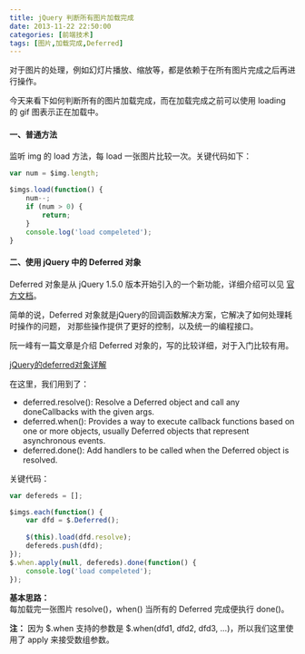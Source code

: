 ```yaml
---
title: jQuery 判断所有图片加载完成
date: 2013-11-22 22:50:00
categories: [前端技术]
tags: [图片,加载完成,Deferred]
---
```


对于图片的处理，例如幻灯片播放、缩放等，都是依赖于在所有图片完成之后再进行操作。

今天来看下如何判断所有的图片加载完成，而在加载完成之前可以使用 loading 的 gif 图表示正在加载中。

#### 一、普通方法

监听 img 的 load 方法，每 load 一张图片比较一次。关键代码如下：
```javascript
var num = $img.length;

$imgs.load(function() {
	num--;
	if (num > 0) {
		return;
	}
	console.log('load compeleted');
}
```

#### 二、使用 jQuery 中的 Deferred 对象

Deferred 对象是从 jQuery 1.5.0 版本开始引入的一个新功能，详细介绍可以见 
[官方文档](http://api.jquery.com/category/deferred-object/)。

简单的说，Deferred 对象就是jQuery的回调函数解决方案，它解决了如何处理耗时操作的问题，
对那些操作提供了更好的控制，以及统一的编程接口。

阮一峰有一篇文章是介绍 Deferred 对象的，写的比较详细，对于入门比较有用。

[jQuery的deferred对象详解](http://www.ruanyifeng.com/blog/2011/08/a_detailed_explanation_of_jquery_deferred_object.html)

在这里，我们用到了：

* deferred.resolve(): Resolve a Deferred object and call any doneCallbacks with the given args.
* deferred.when(): Provides a way to execute callback functions based on one or more objects, usually Deferred objects that represent asynchronous events.
* deferred.done(): Add handlers to be called when the Deferred object is resolved.

关键代码：
```javascript
var defereds = [];

$imgs.each(function() {
	var dfd = $.Deferred();
	
	$(this).load(dfd.resolve);
	defereds.push(dfd);
});
$.when.apply(null, defereds).done(function() {
	console.log('load compeleted');
});
```

**基本思路：**  
每加载完一张图片 resolve()，when() 当所有的 Deferred 完成便执行 done()。

**注：** 
因为 $.when 支持的参数是 $.when(dfd1, dfd2, dfd3, ...)，所以我们这里使用了 apply 来接受数组参数。